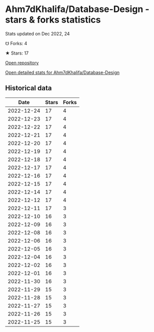 # Ahm7dKhalifa/Database-Design - stars & forks statistics

Stats updated on Dec 2022, 24

☋ Forks: 4

★ Stars: 17

[Open repository](https://github.com/Ahm7dKhalifa/Database-Design)

[Open detailed stats for Ahm7dKhalifa/Database-Design](https://reviewgithub.com/rep/Ahm7dKhalifa/Database-Design)

## Historical data
| Date | Stars | Forks |
|------|-------|-------|
| 2022-12-24 | 17 | 4 | 
| 2022-12-23 | 17 | 4 | 
| 2022-12-22 | 17 | 4 | 
| 2022-12-21 | 17 | 4 | 
| 2022-12-20 | 17 | 4 | 
| 2022-12-19 | 17 | 4 | 
| 2022-12-18 | 17 | 4 | 
| 2022-12-17 | 17 | 4 | 
| 2022-12-16 | 17 | 4 | 
| 2022-12-15 | 17 | 4 | 
| 2022-12-14 | 17 | 4 | 
| 2022-12-12 | 17 | 4 | 
| 2022-12-11 | 17 | 3 | 
| 2022-12-10 | 16 | 3 | 
| 2022-12-09 | 16 | 3 | 
| 2022-12-08 | 16 | 3 | 
| 2022-12-06 | 16 | 3 | 
| 2022-12-05 | 16 | 3 | 
| 2022-12-04 | 16 | 3 | 
| 2022-12-02 | 16 | 3 | 
| 2022-12-01 | 16 | 3 | 
| 2022-11-30 | 16 | 3 | 
| 2022-11-29 | 15 | 3 | 
| 2022-11-28 | 15 | 3 | 
| 2022-11-27 | 15 | 3 | 
| 2022-11-26 | 15 | 3 | 
| 2022-11-25 | 15 | 3 | 

